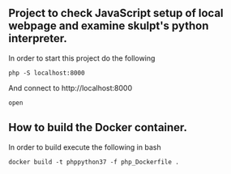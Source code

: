 ## Project to check JavaScript setup of local webpage and examine skulpt's python interpreter.

In order to start this project do the following
```
php -S localhost:8000
```
And connect to
http://localhost:8000
```
open
```

## How to build the Docker container.

In order to build execute the following in bash
```
docker build -t phppython37 -f php_Dockerfile .
```